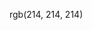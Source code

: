 
rgb(214, 214, 214)
<link rel="icon" type="image/svg+xml" href="/favicon.svg">
        <link rel="alternate icon" href="/favicon.ico">